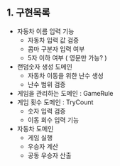 ## 1. 구현목록

- 자동차 이름 입력 기능
    - 자동차 입력 값 검증
    - 콤마 구분자 입력 여부
    - 5자 이하 여부 ( 영문만 가능? )
- 랜덤숫자 생성 도메인
    - 자동차 이동을 위한 난수 생성
    - 난수 범위 검증
- 게임을 관리하는 도메인 : GameRule
- 게임 횟수 도메인 : TryCount
    - 숫자 입력 검증
    - 이동 회수 입력 기능
- 자동차 도메인
    - 게임 실행
    - 우승자 계산
    - 공동 우승자 산출
   

   